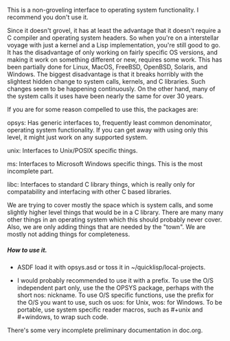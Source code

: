This is a non-groveling interface to operating system functionality.
I recommend you don't use it.

Since it doesn't grovel, it has at least the advantage that it doesn't require
a C compiler and operating system headers. So when you're on a interstellar
voyage with just a kernel and a Lisp implementation, you're still good to go.
It has the disadvantage of only working on fairly specific OS versions, and
making it work on something different or new, requires some work. This has
been partially done for Linux, MacOS, FreeBSD, OpenBSD, Solaris, and Windows.
The biggest disadvantage is that it breaks horribly with the slightest hidden
change to system calls, kernels, and C libraries. Such changes seem to be
happening continuously. On the other hand, many of the system calls it uses
have been nearly the same for over 30 years.

If you are for some reason compelled to use this, the packages are:

opsys:
  Has generic interfaces to, frequently least common denominator, operating
  system functionality. If you can get away with using only this level, it might
  just work on any supported system.

unix:
  Interfaces to Unix/POSIX specific things.

ms:
  Interfaces to Microsoft Windows specific things.
  This is the most incomplete part.

libc:
  Interfaces to standard C library things, which is really only for
  compatability and interfacing with other C based libraries.

We are trying to cover mostly the space which is system calls, and some
slightly higher level things that would be in a C library. There are many
many other things in an operating system which this should probably never cover.
Also, we are only adding things that are needed by the "town". We are mostly
not adding things for completeness.

##### How to use it.

- ASDF load it with opsys.asd or toss it in ~/quicklisp/local-projects.

- I would probably recommended to use it with a prefix. To use the O/S
  independent part only, use the the OPSYS package, perhaps with the short
  nos: nickname. To use O/S specific functions, use the prefix for the O/S you
  want to use, such os uos: for Unix, wos: for Windows. To be portable, use
  system specific reader macros, such as #+unix and #+windows, to wrap
  such code.

There's some very incomplete preliminary documentation in doc.org.
